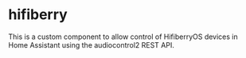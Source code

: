 # hifiberry
This is a custom component to allow control of HifiberryOS devices in Home Assistant using the audiocontrol2 REST API.
